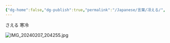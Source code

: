 ```yaml
---
{"dg-home":false,"dg-publish":true,"permalink":"/Japanese/言葉/冴える/","dgPassFrontmatter":true}
---
```


さえる
寒冷

![IMG_20240207_204255.jpg](/img/user/998%20resources/%E7%99%BD%E7%86%8A%E3%82%AB%E3%83%95%E3%82%A7/IMG_20240207_204255.jpg)